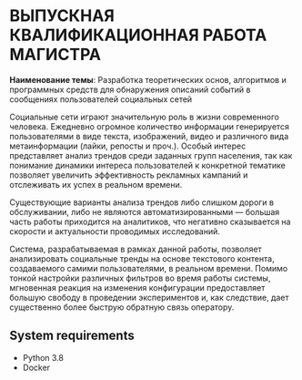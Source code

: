 # ВЫПУСКНАЯ КВАЛИФИКАЦИОННАЯ РАБОТА МАГИСТРА
**Наименование темы**: Разработка теоретических основ, алгоритмов и программных средств для обнаружения описаний событий в сообщениях пользователей социальных сетей

Социальные сети играют значительную роль в жизни современного человека. Ежедневно огромное количество информации генерируется пользователями в виде текста, изображений, видео и различного вида метаинформации (лайки, репосты и проч.). Особый интерес представляет анализ трендов среди заданных групп населения, так как понимание динамики интереса пользователей к конкретной тематике позволяет увеличить эффективность рекламных кампаний и отслеживать их успех в реальном времени.

Существующие варианты анализа трендов либо слишком дороги в обслуживании, либо не являются автоматизированными — большая часть работы приходится на аналитиков, что негативно сказывается на скорости и актуальности проводимых исследований.

Система, разрабатываемая в рамках данной работы, позволяет анализировать социальные тренды на основе текстового контента, создаваемого самими пользователями, в реальном времени. Помимо тонкой настройки различных фильтров во время работы системы, мгновенная реакция на изменения конфигурации предоставляет большую свободу в проведении экспериментов и, как следствие, дает существенно более быструю обратную связь оператору.

## System requirements
* Python 3.8
* Docker

